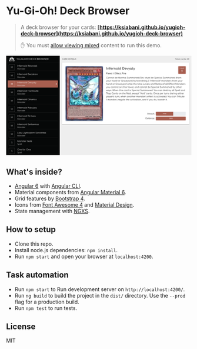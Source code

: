 # Yu-Gi-Oh! Deck Browser
 
> A deck browser for your cards: **[https://ksiabani.github.io/yugioh-deck-browser](https://ksiabani.github.io/yugioh-deck-browser)** 
> 
> :raised_hand: You must [allow viewing mixed](https://kb.iu.edu/d/bdny) content to run this demo.

![alt text](https://raw.githubusercontent.com/ksiabani/yugioh-deck-browser/master/src/assets/images/screenshot.png "Yu-Gi-Oh! Deck Browser")

## What's inside?

* [Angular 6](https://github.com/angular/angular) with [Angular CLI](https://cli.angular.io/).
* Material components from [Angular Material 6](https://github.com/angular/material2).
* Grid features by [Bootstrap 4](https://getbootstrap.com).
* Icons from [Font Awesome 4](https://fontawesome.com/v4.7.0/) and [Material Design](https://material.io/tools/icons/?style=baseline).
* State management with [NGXS](https://ngxs.gitbook.io/ngxs/).

## How to setup

- Clone this repo.
- Install node.js dependencies: `npm install`.
- Run `npm start` and open your browser at `localhost:4200`.


## Task automation

- Run `npm start` to Run development server on `http://localhost:4200/`.
- Run `ng build` to build the project in the `dist/` directory. Use the `--prod` flag for a production build.
- Run `npm test` to run tests.


## License

MIT
